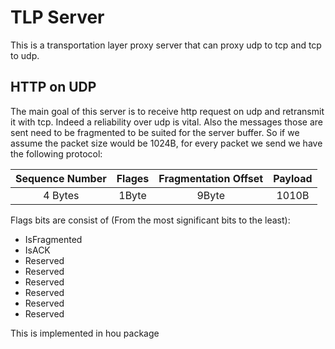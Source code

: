 # TLP Server

This is a transportation layer proxy server that can proxy udp to tcp and tcp to udp.

## HTTP on UDP

The main goal of this server is to receive http request on udp and retransmit it with tcp. Indeed a reliability over udp is vital. Also the messages those are sent need to be fragmented to be suited for the server buffer. So if we assume the packet size would be 1024B, for every packet we send we have the following protocol:

Sequence Number|Flages|Fragmentation Offset|Payload
:------------:|:---:|:---:|:-------: 
4 Bytes|1Byte|9Byte|1010B

Flags bits are consist of (From the most significant bits to  the least):

* IsFragmented
* IsACK
* Reserved
* Reserved
* Reserved
* Reserved
* Reserved
* Reserved
 
This is implemented in hou package